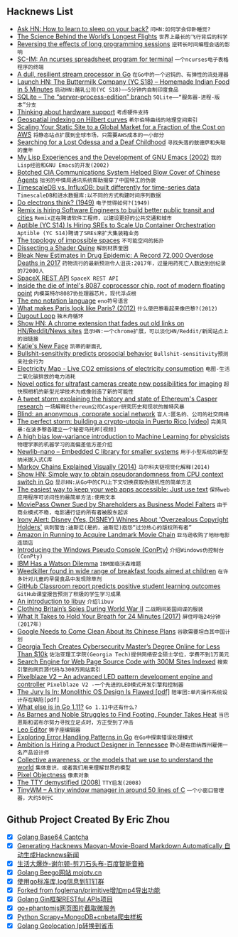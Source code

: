 ## Hacknews List


- [Ask HN: How to learn to sleep on your back?](item?id=17773227)  `问HN:如何学会仰卧睡觉?`
- [The Science Behind the World’s Longest Flights](https://www.wsj.com/articles/the-science-behind-the-worlds-longest-flights-1534339076)  `世界上最长的飞行背后的科学`
- [Reversing the effects of long programming sessions](https://www.poppastring.com/blog/ReversingTheEffectsOfLongProgrammingSessions.aspx)  `逆转长时间编程会话的影响`
- [SC-IM: An ncurses spreadsheet program for terminal](https://github.com/andmarti1424/sc-im)  `一个ncurses电子表格程序的终端`
- [A dull, resilient stream processor in Go](https://github.com/Jeffail/benthos)  `在Go中的一个迟钝的、有弹性的流处理器`
- [Launch HN: The Buttermilk  Company (YC S18) – Homemade Indian Food in 5 Minutes](item?id=17767789)  `启动HN:酪乳公司(YC S18)——5分钟内自制印度食品`
- [SQLite – The “server-process-edition” branch](https://sqlite.org/src/artifact/0c6bc6f55191b690)  `SQLite——“服务器-进程-版本”分支`
- [Thinking about hardware support](https://www.cloudatomiclab.com/hardware/)  `考虑硬件支持`
- [Geospatial indexing on Hilbert curves](https://blog.zen.ly/geospatial-indexing-on-hilbert-curves-2379b929addc)  `希尔伯特曲线的地理空间索引`
- [Scaling Your Static Site to a Global Market for a Fraction of the Cost on AWS](https://medium.com/@elliot_f/scaling-your-static-site-to-a-global-market-for-a-fraction-of-the-cost-on-aws-12d23f30f877)  `将静态站点扩展到全球市场，只需要AWS成本的一小部分`
- [Searching for a Lost Odessa and a Deaf Childhood](https://www.nytimes.com/2018/08/09/magazine/searching-for-a-lost-odessa-and-a-deaf-childhood.html)  `寻找失落的敖德萨和失聪的童年`
- [My Lisp Experiences and the Development of GNU Emacs (2002)](https://www.gnu.org/gnu/rms-lisp.en.html)  `我的Lisp经验和GNU Emacs的开发(2002)`
- [Botched CIA Communications System Helped Blow Cover of Chinese Agents](https://foreignpolicy.com/2018/08/15/botched-cia-communications-system-helped-blow-cover-chinese-agents-intelligence/)  `拙劣的中情局通讯系统帮助揭穿了中国特工的伪装`
- [TimescaleDB vs. InfluxDB: built differently for time-series data](https://blog.timescale.com/timescaledb-vs-influxdb-for-time-series-data-timescale-influx-sql-nosql-36489299877)  `TimescaleDB和进水数据库:以不同的方式构建时间序列数据`
- [Do electrons think? (1949)](https://quantumlifescience.wordpress.com/2014/04/10/do-electrons-think-erwin-schrodinger-bbc-1949/)  `电子觉得如何?(1949)`
- [Remix is hiring Software Engineers to build better public transit and cities](https://jobs.lever.co/remix/85754b42-d084-4457-b9a6-4555332c3ee4?lever-origin=applied&amp;lever-source%5B%5D=hackernews)  `Remix正在聘请软件工程师，以建设更好的公共交通和城市`
- [Aptible (YC S14) Is Hiring SREs to Scale Up Container Orchestration](https://jobs.lever.co/aptible/cdc31a4d-e488-439d-96ff-898386bcdbdb)  `Aptible (YC S14)聘请了SREs来扩大集装箱业务`
- [The topology of impossible spaces](http://www.ams.org/publicoutreach/feature-column/fc-2014-10)  `不可能空间的拓扑`
- [Dissecting a Shader Quine](https://gpfault.net/posts/shader-quine.txt.html)  `解剖材质奎因`
- [Bleak New Estimates in Drug Epidemic: A Record 72,000 Overdose Deaths in 2017](https://www.nytimes.com/2018/08/15/upshot/opioids-overdose-deaths-rising-fentanyl.html)  `药物流行的最新预测令人沮丧:2017年，过量用药死亡人数达到创纪录的72000人`
- [SpaceX REST API](https://github.com/r-spacex/SpaceX-API)  `SpaceX REST API`
- [Inside the die of Intel&#39;s 8087 coprocessor chip, root of modern floating point](http://www.righto.com/2018/08/inside-die-of-intels-8087-coprocessor.html)  `内模英特尔8087协处理器芯片，现代浮点根`
- [The eno notation language](https://eno-lang.org/)  `eno符号语言`
- [What makes Paris look like Paris? (2012)](https://cacm.acm.org/magazines/2015/12/194622-what-makes-paris-look-like-paris/fulltext)  `什么使巴黎看起来像巴黎?(2012)`
- [Dugout Loop](https://www.boringcompany.com/dugout)  `独木舟循环`
- [Show HN: A chrome extension that fades out old links on HN/Reddit/News sites](https://chrome.google.com/webstore/detail/fresh-fresh/ileahjmkefakkiimcocmnoppbnkpehfp)  `显示HN:一个chrome扩展，可以淡化HN/Reddit/新闻站点上的旧链接`
- [Katie&#39;s New Face](https://www.nationalgeographic.com/magazine/2018/09/face-transplant-katie-stubblefield-story-identity-surgery-science/)  `凯蒂的新面孔`
- [Bullshit-sensitivity predicts prosocial behavior](http://journals.plos.org/plosone/article?id=10.1371/journal.pone.0201474)  `Bullshit-sensitivity预测亲社会行为`
- [Electricity Map - Live CO2 emissions of electricity consumption](https://www.electricitymap.org/)  `电图-生活二氧化碳排放的电力消耗`
- [Novel optics for ultrafast cameras create new possibilities for imaging](http://news.mit.edu/2018/novel-optics-ultrafast-cameras-create-new-possibilities-imaging-0813)  `超快照相机的新型光学技术为成像创造了新的可能性`
- [A tweet storm explaining the history and state of Ethereum&#39;s Casper research](https://twitter.com/VitalikButerin/status/1029900695925706753)  `一场解释Ethereum公司Casper研究历史和现状的推特风暴`
- [Blind: an anonymous, corporate social network](https://techcrunch.com/2018/08/11/blind-loyalty/)  `盲人:匿名的、公司的社交网络`
- [The perfect storm: building a crypto-utopia in Puerto Rico [video]](https://www.theguardian.com/changingmediasummit/video/2018/aug/09/the-perfect-storm-building-a-crypto-utopia-in-puerto-rico-video)  `完美风暴:在波多黎各建立一个秘密乌托邦[视频]`
- [A high bias low-variance introduction to Machine Learning for physicists](http://physics.bu.edu/~pankajm/MLnotebooks.html)  `物理学家的机器学习的高偏差低方差介绍`
- [Newlib-nano – Embedded C library for smaller systems](https://keithp.com/newlib-nano/)  `用于小型系统的新型纳米嵌入式C库`
- [Markov Chains Explained Visually (2014)](http://setosa.io/ev/markov-chains/)  `马尔科夫链视觉化解释(2014)`
- [Show HN: Simple way to obtain pseudorandomness from CPU context switch in Go](https://github.com/maxamel/BitGenGo)  `显示HN:从Go中的CPU上下文切换获取伪随机性的简单方法`
- [The easiest way to keep your web apps accessible: Just use text](https://blog.logrocket.com/the-easiest-way-to-keep-your-web-apps-accessible-c2b57506cc2a)  `保持web应用程序可访问性的最简单方法:使用文本`
- [MoviePass Owner Sued by Shareholders as Business Model Falters](https://www.bloomberg.com/news/articles/2018-08-15/moviepass-owner-sued-by-shareholders-as-business-model-falters)  `由于商业模式不稳，电影通行证的所有者被股东起诉`
- [Irony Alert: Disney (Yes, DISNEY) Whines About &#39;Overzealous Copyright Holders&#39;](https://www.techdirt.com/articles/20180815/01040040434/irony-alert-disney-yes-disney-whines-about-overzealous-copyright-holders.shtml)  `讽刺警告:迪斯尼(是的，迪斯尼)抱怨“过分热心的版权所有者”`
- [Amazon in Running to Acquire Landmark Movie Chain](https://www.bloomberg.com/news/articles/2018-08-16/amazon-is-said-to-be-in-running-to-acquire-landmark-movie-chain)  `亚马逊收购了地标电影连锁店`
- [Introducing the Windows Pseudo Console (ConPty)](https://blogs.msdn.microsoft.com/commandline/2018/08/02/windows-command-line-introducing-the-windows-pseudo-console-conpty/)  `介绍Windows伪控制台(ConPty)`
- [IBM Has a Watson Dilemma](https://www.wsj.com/articles/ibm-bet-billions-that-watson-could-improve-cancer-treatment-it-hasnt-worked-1533961147)  `IBM面临沃森难题`
- [Weedkiller found in wide range of breakfast foods aimed at children](https://www.theguardian.com/environment/2018/aug/16/weedkiller-cereal-monsanto-roundup-childrens-food)  `在许多针对儿童的早餐食品中发现除草剂`
- [GitHub Classroom report predicts positive student learning outcomes](https://blog.github.com/2018-08-15-classroom-report-predicts-positive-student-learning-outcomes/)  `GitHub课堂报告预测了积极的学生学习成果`
- [An introduction to libuv](https://nikhilm.github.io/uvbook/)  `介绍libuv`
- [Clothing Britain’s Spies During World War II](https://daily.jstor.org/clothing-britains-spies-wwii/)  `二战期间英国间谍的服装`
- [What It Takes to Hold Your Breath for 24 Minutes (2017)](https://www.wired.com/story/what-it-takes-to-hold-your-breath-for-24-minutes-yeah-its-a-thing/)  `屏住呼吸24分钟(2017年)`
- [Google Needs to Come Clean About Its Chinese Plans](https://www.eff.org/deeplinks/2018/08/google-needs-come-clean-about-its-chinese-plans)  `谷歌需要坦白其中国计划`
- [Georgia Tech Creates Cybersecurity Master’s Degree Online for Less Than $10k](https://www.news.gatech.edu/2018/08/08/georgia-tech-creates-cybersecurity-masters-degree-online-less-10000)  `佐治亚理工学院(Georgia Tech)提供网络安全硕士学位，学费不到1万美元`
- [Search Engine for Web Page Source Code with 300M Sites Indexed](https://publicwww.com/)  `搜索引擎的网页源代码与300万网站索引`
- [Pixelblaze V2 – An advanced LED pattern development engine and controller](https://www.bhencke.com/pixelblaze/)  `Pixelblaze V2 -一个先进的LED模式开发引擎和控制器`
- [The Jury Is In: Monolithic OS Design Is Flawed [pdf]](http://ts.data61.csiro.au/publications/csiro_full_text/Biggs_LH_18.pdf)  `陪审团:单片操作系统设计存在缺陷[pdf]`
- [What else is in Go 1.11?](https://talks.godoc.org/github.com/mvdan/talks/2018/go1.11.slide#1)  `Go 1.11中还有什么?`
- [As Barnes and Noble Struggles to Find Footing, Founder Takes Heat](https://www.nytimes.com/2018/08/12/business/media/barnes-noble-leonard-riggio.html)  `当巴恩斯和诺布尔努力寻找立足点时，方正受到了冲击`
- [Leo Editor](https://www.leoeditor.com/)  `狮子座编辑器`
- [Exploring Error Handling Patterns in Go](https://8thlight.com/blog/kyle-krull/2018/08/13/exploring-error-handling-patterns-in-go.html)  `在Go中探索错误处理模式`
- [Ambition Is Hiring a Product Designer in Tennessee](https://ambition.com/career/opportunity/product-designer/)  `野心是在田纳西州雇佣一名产品设计师`
- [Collective awareness, or the models that we use to understand the world](https://www.edge.org/conversation/j_doyne_farmer-collective-awareness)  `集体意识，或者我们用来理解世界的模型`
- [Pixel Objectness](http://vision.cs.utexas.edu/projects/pixelobjectness/)  `像素对象`
- [The TTY demystified (2008)](https://www.linusakesson.net/programming/tty/)  `TTY启发(2008)`
- [TinyWM – A tiny window manager in around 50 lines of C](http://incise.org/tinywm.html)  `一个小窗口管理器，大约50行C`

## Github Project Created By Eric Zhou

- [x] [Golang Base64 Captcha](https://github.com/mojocn/base64Captcha)
- [x] [Generating Hacknews Maoyan-Movie-Board Markdown Automatically 自动生成Hacknews新闻](https://github.com/dejavuzhou/md-genie)
- [x] [生活大爆炸-谢尔顿-剪刀石头布-百度智能音箱](https://github.com/mojocn/dueros-bang-game)
- [x] [Golang Beego网站 mojotv.cn](https://github.com/mojocn/www.mojotv.cn)
- [x] [使用go标准库,log信息到钉钉群](https://github.com/mojocn/dooger)
- [x] [Forked from fogleman/primitive增加mp4导出功能](https://github.com/mojocn/primitive)
- [x] [Golang Gin框架RESTful APIs项目](https://github.com/JJJJJJJerk/ezier-golang-web-api-framework)
- [x] [go+phantomjs网页图片截取微服务](https://github.com/mojocn/screen_shot)
- [x] [Python Scrapy+MongoDB+cnbeta爬虫样板](https://github.com/mojocn/scrapy_mongodb_boilerplate_cnbeta)
- [x] [Golang Geolocation Ip转换到省市](https://github.com/mojocn/ip2location)